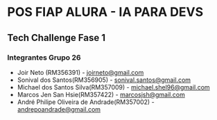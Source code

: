 # POS FIAP ALURA - IA PARA DEVS
## Tech Challenge Fase 1
### Integrantes Grupo 26

- Joir Neto (RM356391) - joirneto@gmail.com
- Sonival dos Santos(RM356905) - sonival.santos@gmail.com
- Michael dos Santos Silva(RM357009) - michael.shel96@gmail.com
- Marcos Jen San Hsie(RM357422) - marcosjsh@gmail.com
- André Philipe Oliveira de Andrade(RM357002) - andrepoandrade@gmail.com
